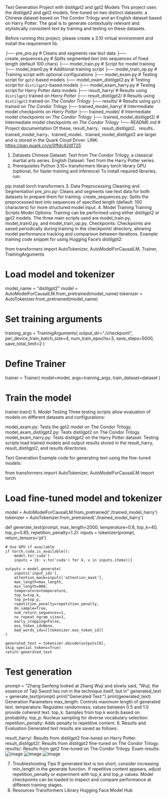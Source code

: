 Text Generation Project with distilgpt2 and gpt2 Models
This project uses the distilgpt2 and gpt2 models, fine-tuned on two distinct datasets: a Chinese dataset based on The Condor Trilogy and an English dataset based on Harry Potter. The goal is to generate contextually relevant and stylistically consistent text by training and testing on these datasets.

Before running this project, please create a 3.10 virtual environment and install the requirement lib.

├── pre_pro.py                  # Cleans and segments raw text data
├── create_sequences.py         # Splits segmented text into sequences of fixed length (default 100 chars)
├── model_train.py              # Script for model training
├── model_train0.py             # Additional training script
├── model_train_op.py           # Training script with optional configurations
├── model_exam.py               # Testing script for `gpt2`-based models
├── model_exam_distilgpt2.py    # Testing script for `distilgpt2`-based models
├── model_exam_harry.py         # Testing script for Harry Potter data models
├── result_harry/               # Results using `distilgpt2` trained on *Harry Potter*
├── result_distilgpt2/          # Results using `distilgpt2` trained on *The Condor Trilogy*
├── results/                    # Results using `gpt2` trained on *The Condor Trilogy*
├── trained_model_harry/        # Intermediate model checkpoints on *Harry Potter*
├── trained_model/              # Intermediate model checkpoints on *The Condor Trilogy*
├── trained_model_distilgpt2/   # Intermediate model checkpoints on *The Condor Trilogy*
└── README.md                   # Project documentation
Of these, result_harry、result_distilgpt2、results、trained_model_harry、trained_model、trained_model_distilgpt2 are larger and is stored in the Quark Cloud Driver.
LINK: https://pan.quark.cn/s/0ffdc42df725

1. Datasets
Chinese Dataset: Text from The Condor Trilogy, a classical martial arts series.
English Dataset: Text from the Harry Potter series.
2. Prerequisites
Python 3.10+
transformers library
torch library
GPU (optional, for faster training and inference)
To install required libraries, run:


pip install torch transformers
3. Data Preprocessing
Cleaning and Segmentation
pre_pro.py: Cleans and segments raw text data for both datasets to prepare them for training.
create_sequences.py: Splits the preprocessed text into sequences of specified length (default: 100 characters) for more structured model input.
4. Model Training
Training Scripts
Model Options: Training can be performed using either distilgpt2 or gpt2 models. The three main scripts used are model_train.py, model_train0.py, and model_train_op.py.
Checkpoints: Checkpoints are saved periodically during training in the checkpoint/ directory, allowing model performance tracking and comparison between iterations.
Example training code snippet for using Hugging Face’s distilgpt2:


from transformers import AutoTokenizer, AutoModelForCausalLM, Trainer, TrainingArguments

# Load model and tokenizer
model_name = "distilgpt2"
model = AutoModelForCausalLM.from_pretrained(model_name)
tokenizer = AutoTokenizer.from_pretrained(model_name)

# Set training arguments
training_args = TrainingArguments(
    output_dir="./checkpoint",
    per_device_train_batch_size=4,
    num_train_epochs=3,
    save_steps=5000,
    save_total_limit=2
)

# Define Trainer
trainer = Trainer(
    model=model,
    args=training_args,
    train_dataset=dataset
)

# Train the model
trainer.train()
5. Model Testing
Three testing scripts allow evaluation of models on different datasets and configurations:

model_exam.py: Tests the gpt2 model on The Condor Trilogy.
model_exam_distilgpt2.py: Tests distilgpt2 on The Condor Trilogy.
model_exam_harry.py: Tests distilgpt2 on the Harry Potter dataset.
Testing scripts load trained models and output results stored in the result_harry, result_distilgpt2, and results directories.

Text Generation
Example code for generating text using the fine-tuned models:


from transformers import AutoTokenizer, AutoModelForCausalLM
import torch

# Load fine-tuned model and tokenizer
model = AutoModelForCausalLM.from_pretrained('./trained_model_harry')
tokenizer = AutoTokenizer.from_pretrained('./trained_model_harry')

def generate_text(prompt, max_length=2000, temperature=0.6, top_k=40, top_p=0.85, repetition_penalty=1.2):
    inputs = tokenizer(prompt, return_tensors='pt')

    # Use GPU if available
    if torch.cuda.is_available():
        model.to('cuda')
        inputs = {k: v.to('cuda') for k, v in inputs.items()}

    outputs = model.generate(
        inputs['input_ids'],
        attention_mask=inputs['attention_mask'],
        max_length=max_length,
        min_length=800,
        temperature=temperature,
        top_k=top_k,
        top_p=top_p,
        repetition_penalty=repetition_penalty,
        do_sample=True,
        num_return_sequences=1,
        no_repeat_ngram_size=3,
        early_stopping=False,
        eos_token_id=None,
        bad_words_ids=[[tokenizer.eos_token_id]]
    )

    generated_text = tokenizer.decode(outputs[0], skip_special_tokens=True)
    return generated_text

# Test generation
prompt = "Zhang Sanfeng looked at Zhang Wuji and slowly said, “Wuji, the essence of Taiji Sword lies not in the technique itself, but in"
generated_text = generate_text(prompt)
print("Generated Text:")
print(generated_text)
Generation Parameters
max_length: Controls maximum length of generated text.
temperature: Regulates randomness; values between 0.5 and 1.0 provide coherent text.
top_k: Samples from top k words based on probability.
top_p: Nucleus sampling for diverse vocabulary selection.
repetition_penalty: Adds penalty to repetitive content.
6. Results and Evaluation
Generated text results are saved as follows:

result_harry/: Results from distilgpt2 fine-tuned on Harry Potter.
result_distilgpt2/: Results from distilgpt2 fine-tuned on The Condor Trilogy.
results/: Results from gpt2 fine-tuned on The Condor Trilogy.
Exam results:
![image](https://github.com/user-attachments/assets/c187eccb-4ec4-4982-bfc5-e19e1d008416)
![image](https://github.com/user-attachments/assets/e6d983e4-ea88-467c-aeec-dfa187d86737)
![image](https://github.com/user-attachments/assets/6f28c23c-fefb-477b-aaad-4453c2b74d6b)

7. Troubleshooting Tips
If generated text is too short, consider increasing min_length in the generate function.
If repetitive content appears, adjust repetition_penalty or experiment with top_k and top_p values.
Model checkpoints can be loaded to inspect and compare performance at different training stages.
8. Resources
Transformers Library
Hugging Face Model Hub
